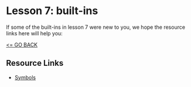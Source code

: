 # Lesson 7: built-ins

If some of the built-ins in lesson 7 were new to you, we hope the resource links here will help you:

[<= GO BACK ](../README.md)

## Resource Links

* [Symbols]()

